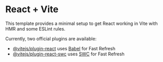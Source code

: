 # React + Vite

This template provides a minimal setup to get React working in Vite with HMR and some ESLint rules.

Currently, two official plugins are available:

- [@vitejs/plugin-react](https://github.com/vitejs/vite-plugin-react/blob/main/packages/plugin-react/README.md) uses [Babel](https://babeljs.io/) for Fast Refresh
- [@vitejs/plugin-react-swc](https://github.com/vitejs/vite-plugin-react-swc) uses [SWC](https://swc.rs/) for Fast Refresh




<!-- 
import React, { useEffect } from 'react';
import './labreports.css';

const LabReportsWidget = () => {
    useEffect(() => {
        // Check if jQuery is already loaded
        if (window.jQuery) {
            loadLabWidget();
        } else {
            const jQueryScript = document.createElement('script');
            jQueryScript.src = 'https://ajax.googleapis.com/ajax/libs/jquery/1.12.4/jquery.min.js';
            document.body.appendChild(jQueryScript);

            jQueryScript.onload = loadLabWidget;

            return () => {
                document.body.removeChild(jQueryScript);
            };
        }

        function loadLabWidget() {
            const script = document.createElement('script');
            script.src = 'https://mocdoc.com/js/lab_widget_loader.js';
            script.type = 'text/javascript';
            script.id = 'mocdoclab';
            script.setAttribute('data-entity', 'prasad-hospitals'); 

            document.body.appendChild(script);

            script.onload = () => {
                
                

                if (window.MocdocLab) {
                    window.MocdocLab('#labreports').initWidget();
                    
        
                }
            };
        }

    }, []);

    return <div id="labreports" className='d-none'></div>;
};

export default LabReportsWidget;
 -->